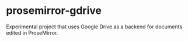 # prosemirror-gdrive

Experimental project that uses Google Drive as a backend for documents edited in ProseMirror.

